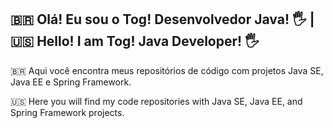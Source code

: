 ## 🇧🇷 Olá! Eu sou o Tog! Desenvolvedor Java! 🖐️ | 🇺🇸 Hello! I am Tog! Java Developer! 🖐️

🇧🇷
Aqui você encontra meus repositórios de código com projetos Java SE, Java EE e Spring Framework.

🇺🇸
Here you will find my code repositories with Java SE, Java EE, and Spring Framework projects.
